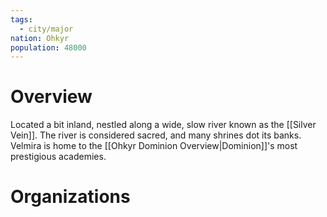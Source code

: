 ```yaml
---
tags:
  - city/major
nation: Ohkyr
population: 48000
---
```

# Overview
Located a bit inland, nestled along a wide, slow river known as the [[Silver Vein]]. The river is considered sacred, and many shrines dot its banks. Velmira is home to the [[Ohkyr Dominion Overview|Dominion]]'s most prestigious academies.
# Organizations
